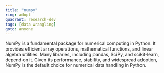 ```yaml
---
title: "numpy"
ring: adopt
quadrant: research-dev
tags: [data wrangling]
goto: anyone
---
```


NumPy is a fundamental package for numerical computing in Python. It provides efficient array operations, mathematical functions, and linear algebra utilities. Many libraries, including pandas, SciPy, and scikit-learn, depend on it. Given its performance, stability, and widespread adoption, NumPy is the default choice for numerical data handling in Python.
